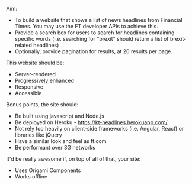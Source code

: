 Aim:

 * To build a website that shows a list of news headlines from Financial Times. You may use the FT developer APIs to achieve this.
 * Provide a search box for users to search for headlines containing specific words (i.e. searching for "brexit" should return a list of brexit-related headlines)
 * Optionally, provide pagination for results, at 20 results per page.

 This website should be:

 * Server-rendered
 * Progressively enhanced
 * Responsive
 * Accessible

Bonus points, the site should:

  * Be built using javascript and Node.js
  * Be deployed on Heroku - https://kt-headlines.herokuapp.com/
  * Not rely too heavily on client-side frameworks (i.e. Angular, React) or libraries like jQuery
  * Have a similar look and feel as ft.com
  * Be performant over 3G networks

  It'd be really awesome if, on top of all of that, your site:

  * Uses Origami Components
  * Works offline
